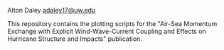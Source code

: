 Alton Daley adaley17@uw.edu

This repository contains the plotting scripts for the "Air-Sea Momentum Exchange with Explicit Wind-Wave-Current Coupling and Effects on Hurricane Structure and Impacts" publication.


